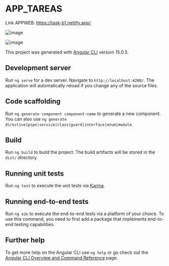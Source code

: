 # APP_TAREAS

Link APPWEB: https://task-b1.netlify.app/

![image](https://user-images.githubusercontent.com/127709400/234609352-719bff95-a9fa-428c-b851-ac0a38b2ea28.png)

![image](https://user-images.githubusercontent.com/127709400/234609278-0b94f137-2212-4f8d-820e-b69d83ca670e.png)

This project was generated with [Angular CLI](https://github.com/angular/angular-cli) version 15.0.5.

## Development server

Run `ng serve` for a dev server. Navigate to `http://localhost:4200/`. The application will automatically reload if you change any of the source files.

## Code scaffolding

Run `ng generate component component-name` to generate a new component. You can also use `ng generate directive|pipe|service|class|guard|interface|enum|module`.

## Build

Run `ng build` to build the project. The build artifacts will be stored in the `dist/` directory.

## Running unit tests

Run `ng test` to execute the unit tests via [Karma](https://karma-runner.github.io).

## Running end-to-end tests

Run `ng e2e` to execute the end-to-end tests via a platform of your choice. To use this command, you need to first add a package that implements end-to-end testing capabilities.

## Further help

To get more help on the Angular CLI use `ng help` or go check out the [Angular CLI Overview and Command Reference](https://angular.io/cli) page.
